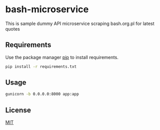 # bash-microservice

This is sample dummy API microservice scraping bash.org.pl for latest quotes

## Requirements

Use the package manager [pip](https://pip.pypa.io/en/stable/) to install requirements.

```bash
pip install -r requirements.txt
```

## Usage

```bash
gunicorn -b 0.0.0.0:8000 app:app
```

## License
[MIT](https://choosealicense.com/licenses/mit/)